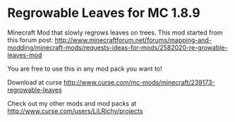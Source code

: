 # Regrowable Leaves for MC 1.8.9
Minecraft Mod that slowly regrows leaves on trees.
This mod started from this forum post:
http://www.minecraftforum.net/forums/mapping-and-modding/minecraft-mods/requests-ideas-for-mods/2582020-re-growable-leaves-mod

You are free to use this in any mod pack you want to!

Download at curse http://www.curse.com/mc-mods/minecraft/239173-regrowable-leaves

Check out my other mods and mod packs at http://www.curse.com/users/LiLRichy/projects
